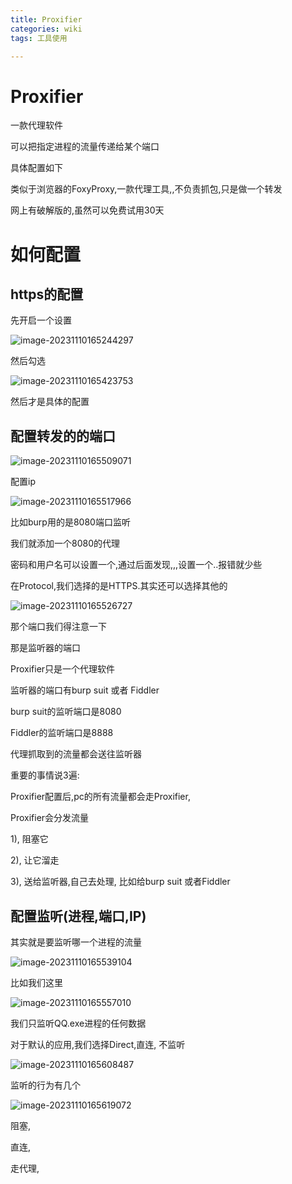 ```yaml
---
title: Proxifier
categories: wiki
tags: 工具使用

---
```




# Proxifier

一款代理软件

可以把指定进程的流量传递给某个端口

具体配置如下

类似于浏览器的FoxyProxy,一款代理工具,,不负责抓包,只是做一个转发

网上有破解版的,虽然可以免费试用30天





# 如何配置



## https的配置

先开启一个设置

![image-20231110165244297](img/image-20231110165244297.png)

然后勾选

![image-20231110165423753](img/image-20231110165423753.png)

 	

然后才是具体的配置

## 配置转发的的端口

![image-20231110165509071](img/image-20231110165509071.png)

配置ip

![image-20231110165517966](img/image-20231110165517966.png)

比如burp用的是8080端口监听

我们就添加一个8080的代理

密码和用户名可以设置一个,通过后面发现,,,设置一个..报错就少些

在Protocol,我们选择的是HTTPS.其实还可以选择其他的

![image-20231110165526727](img/image-20231110165526727.png)

 

那个端口我们得注意一下

那是监听器的端口

Proxifier只是一个代理软件

监听器的端口有burp suit 或者 Fiddler

burp suit的监听端口是8080

Fiddler的监听端口是8888

代理抓取到的流量都会送往监听器

重要的事情说3遍:

Proxifier配置后,pc的所有流量都会走Proxifier,

Proxifier会分发流量

1), 阻塞它

2), 让它溜走

3), 送给监听器,自己去处理, 比如给burp suit 或者Fiddler

## 配置监听(进程,端口,IP)

其实就是要监听哪一个进程的流量

![image-20231110165539104](img/image-20231110165539104.png)

 

比如我们这里

![image-20231110165557010](img/image-20231110165557010.png)

 

我们只监听QQ.exe进程的任何数据

对于默认的应用,我们选择Direct,直连, 不监听

![image-20231110165608487](img/image-20231110165608487.png)

 

监听的行为有几个

![image-20231110165619072](img/image-20231110165619072.png)

阻塞,

直连,

走代理,



